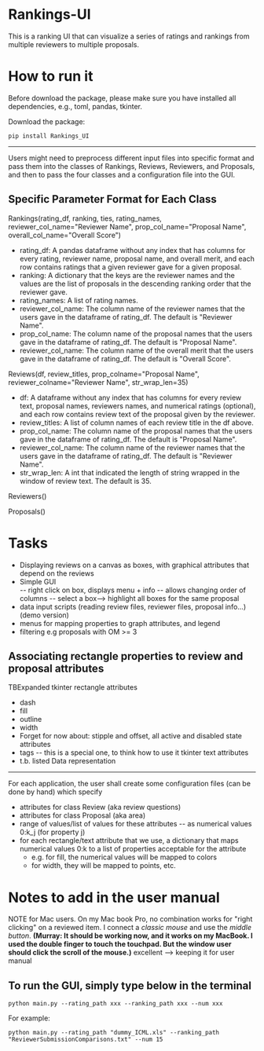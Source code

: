 # Rankings-UI

This is a ranking UI that can visualize a series of ratings and rankings from multiple reviewers to multiple proposals. 

How to run it
======
Before download the package, please make sure you have installed all dependencies, e.g., toml, pandas, tkinter.

Download the package:
```
pip install Rankings_UI
```
-----
Users might need to preprocess different input files into specific format and pass them into the classes of Rankings, Reviews, Reviewers, and Proposals, and then to pass the four classes and a configuration file into the GUI.

Specific Parameter Format for Each Class
------
Rankings(rating_df, ranking, ties, rating_names, reviewer_col_name="Reviewer Name", prop_col_name="Proposal Name", overall_col_name="Overall Score")
  - rating_df: A pandas dataframe without any index that has columns for every rating, reviewer name, proposal name, and overall merit, and each row contains ratings that a given reviewer gave for a given proposal. 
  - ranking: A dictionary that the keys are the reviewer names and the values are the list of proposals in the descending ranking order that the reviewer gave.
  - rating_names: A list of rating names.
  - reviewer_col_name: The column name of the reviewer names that the users gave in the dataframe of rating_df. The default is "Reviewer Name".
  - prop_col_name: The column name of the proposal names that the users gave in the dataframe of rating_df. The default is "Proposal Name".
  - reviewer_col_name: The column name of the overall merit that the users gave in the dataframe of rating_df. The default is "Overall Score".

Reviews(df, review_titles, prop_colname="Proposal Name", reviewer_colname="Reviewer Name", str_wrap_len=35)
  - df: A dataframe without any index that has columns for every review text, proposal names, reviewers names, and numerical ratings (optional), and each row contains review text of the proposal given by the reviewer.
  - review_titles: A list of column names of each review title in the df above.
  - prop_col_name: The column name of the proposal names that the users gave in the dataframe of rating_df. The default is "Proposal Name".
  - reviewer_col_name: The column name of the reviewer names that the users gave in the dataframe of rating_df. The default is "Reviewer Name".
  - str_wrap_len: A int that indicated the length of string wrapped in the window of review text. The default is 35.

Reviewers()

Proposals()

Tasks
======
* Displaying reviews on a canvas as boxes, with graphical attributes that depend on the reviews 
* Simple GUI  
  -- right click on box, displays menu + info
  -- allows changing order of columns
  -- select a box--> highlight all boxes for the same proposal
* data input scripts (reading review files, reviewer files, proposal info...)  (demo version)
* menus for mapping properties to graph attributes, and legend 
* filtering e.g proposals with OM >= 3


Associating rectangle properties to review and proposal attributes
--------------------------------------------------------------------
TBExpanded
tkinter rectangle attributes
* dash
* fill
* outline
* width
* Forget for now about: stipple and offset, all active and disabled state attributes
* tags -- this is a special one, to think how to use it
tkinter text attributes
 * t.b. listed
 Data representation
 ---------------------
 For each application, the user shall create some configuration files (can be done by hand) which specify
 * attributes for class Review (aka review questions)
 * attributes for class Proposal (aka area)
 * range of values/list of values for these attributes -- as numerical values 0:k_j (for property j)
 * for each rectangle/text attribute that we use, a dictionary that maps numerical values 0:k to a list of properties acceptable for the attribute
    - e.g. for fill, the numerical values will be mapped to colors
    - for width, they will be mapped to points, etc.

Notes to add in the user manual
================================
NOTE for Mac users. On my Mac book Pro, no combination works for "right clicking" on a reviewed item. I connect a _classic mouse_ and use the _middle button_. **(Murray: It should be working now, and it works on my MacBook. I used the double finger to touch the touchpad. But the window user should click the scroll of the mouse.)** excellent --> keeping it for user manual

## To run the GUI, simply type below in the terminal
```
python main.py --rating_path xxx --ranking_path xxx --num xxx
```

For example:
```
python main.py --rating_path "dummy_ICML.xls" --ranking_path "ReviewerSubmissionComparisons.txt" --num 15
```
